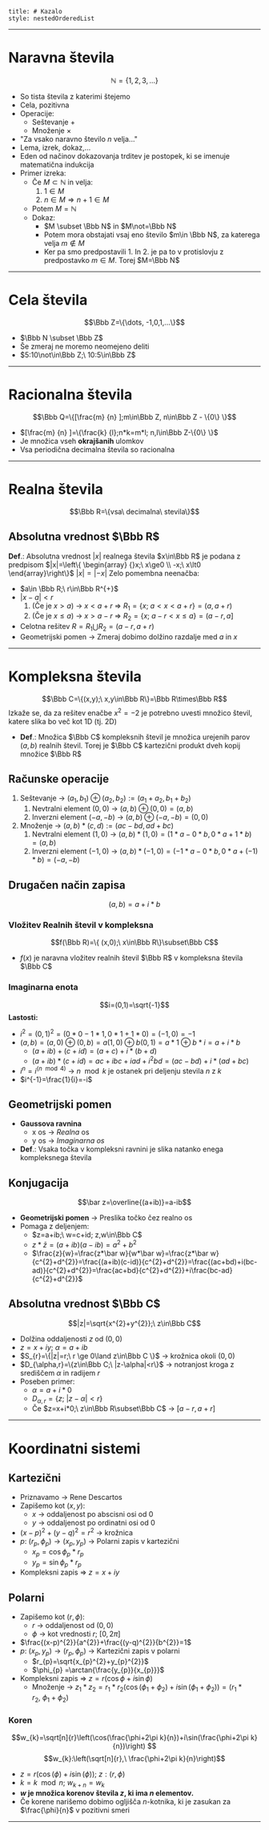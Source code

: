 ```table-of-contents
title: # Kazalo
style: nestedOrderedList
```
---
# Naravna števila
$$\mathbb N=\{1,2,3,...\}$$
- So tista števila z katerimi štejemo 
- Cela, pozitivna
- Operacije:
  - Seštevanje $+$
  - Množenje $×$
- "Za vsako naravno število $n$ velja..." 
- Lema, izrek, dokaz,...
- Eden od načinov dokazovanja trditev je postopek, ki se imenuje matematična indukcija
- Primer izreka:
  - Če $M \subset \mathbb N$ in velja:
    1. $1\in M$
    2. $n\in M \Rightarrow n+1\in M$
  - Potem $M=\mathbb N$
  - Dokaz:
    - $M \subset \Bbb N$ in $M\not=\Bbb N$
    - Potem mora obstajati vsaj eno število $m\in \Bbb N$, za katerega velja $m\not\in M$
    - Ker pa smo predpostavili 1. In 2. je pa to v protislovju z predpostavko $m\in M$. Torej $M=\Bbb N$
---
# Cela števila 
$$\Bbb Z=\{\dots, -1,0,1,...\}$$
- $\Bbb N \subset \Bbb Z$
- Še zmeraj ne moremo neomejeno deliti
- $5:10\not\in\Bbb Z;\ 10:5\in\Bbb Z$
---
# Racionalna števila 
$$\Bbb Q=\{[\frac{m} {n} ];m\in\Bbb Z, n\in\Bbb Z - \{0\} \}$$
- $[\frac{m} {n} ]=\{\frac{k} {l};n*k=m*l; n,l\in\Bbb Z-\{0\} \}$
- Je množica vseh **okrajšanih** ulomkov
- Vsa periodična decimalna števila so racionalna
---
# Realna števila
$$\Bbb R=\{vsa\ decimalna\ stevila\}$$
## Absolutna vrednost $\Bbb R$
**Def**.: Absolutna vrednost $|x|$ realnega števila $x\in\Bbb R$ je podana z predpisom $|x|=\left\{ \begin{array} {}x;\ x\ge0 \\ -x;\ x\lt0  \end{array}\right\}$
$|x|=|-x|$
Zelo pomembna neenačba:
- $a\in \Bbb R;\ r\in\Bbb R^{+}$
- $|x-a|\lt r$
	1. (Če je $x>a$) -> $x<a+r$ => $R_{1}=\{x;\ a<x<a+r\}=(a,a+r)$
	2. (Če je $x\le a$) -> $x>a-r$ => $R_{2}=\{x;\ a-r<x\le a\}=(a-r,a]$
- Celotna rešitev $R=R_{1}\bigcup R_{2}=(a-r,a+r)$
- Geometrijski pomen -> Zmeraj dobimo dolžino razdalje med $a$ in $x$
---
# Kompleksna števila
$$\Bbb C=\{(x,y);\ x,y\in\Bbb R\}=\Bbb R\times\Bbb R$$
Izkaže se, da za rešitev enačbe $x^2=-2$ je potrebno uvesti množico števil, katere slika bo več kot 1D (tj. 2D)
  - **Def**.: Množica $\Bbb C$ kompleksnih števil je množica urejenih parov $(a,b)$ realnih števil. Torej je $\Bbb C$ kartezični produkt dveh kopij množice $\Bbb R$
## Računske operacije
1. Seštevanje -> $(a_{1},b_{1})\oplus (a_{2},b_{2}):=(a_{1}+a_{2},b_{1}+b_{2})$
	1. Nevtralni element $(0,0)$ -> $(a,b)\oplus(0,0)=(a,b)$
	2. Inverzni element $(-a,-b)$ -> $(a,b)\oplus(-a,-b)=(0,0)$
2. Množenje -> $(a,b)*(c,d):=(ac-bd,ad+bc)$
	1. Nevtralni element $(1,0)$ -> $(a,b)*(1,0)=(1*a-0*b,0*a+1*b)=(a,b)$
	2. Inverzni element $(-1,0)$ -> $(a,b)*(-1,0)=(-1*a-0*b,0*a+(-1)*b)=(-a,-b)$
## Drugačen način zapisa
$$(a,b)=a+i*b$$
### Vložitev Realnih števil v kompleksna
$$f(\Bbb R)=\{ (x,0);\ x\in\Bbb R\}\subset\Bbb C$$
- $f(x)$ je naravna vložitev realnih števil $\Bbb R$ v kompleksna števila $\Bbb C$
### Imaginarna enota
$$i=(0,1)=\sqrt{-1}$$
**Lastosti:**
- $i^{2}=(0,1)^{2}=(0*0-1*1,0*1+1*0)=(-1,0)=-1$
- $(a,b)=(a,0)\oplus(0,b)=a(1,0)\oplus b(0,1)=a*1\oplus b*i=a+i*b$
	- $(a+ib)+(c+id)=(a+c)+i*(b+d)$
	- $(a+ib)*(c+id)=ac+ibc+iad+i^{2}bd=(ac-bd)+i*(ad+bc)$
-  $i^{n}=i^{(n\mod 4)}$ -> $n\mod k$ je ostanek pri deljenju stevila $n$ z $k$ 
- $i^{-1}=\frac{1}{i}=-i$
## Geometrijski pomen
- **Gaussova ravnina**
	- x os -> *Realna* os
	- y os -> *Imaginarna os*
 - **Def**.: Vsaka točka v kompleksni ravnini je slika natanko enega kompleksnega števila
## Konjugacija
$$\bar z=\overline{(a+ib)}=a-ib$$
- **Geometrijski pomen** -> Preslika točko čez realno os
- Pomaga z deljenjem:
	- $z=a+ib;\ w=c+id; z,w\in\Bbb C$
	- $z*\bar z=(a+ib)(a-ib)=a^{2}+b^{2}$
	- $\frac{z}{w}=\frac{z*\bar w}{w*\bar w}=\frac{z*\bar w}{c^{2}+d^{2}}=\frac{(a+ib)(c-id)}{c^{2}+d^{2}}=\frac{(ac+bd)+i(bc-ad)}{c^{2}+d^{2}}=\frac{ac+bd}{c^{2}+d^{2}}+i\frac{bc-ad}{c^{2}+d^{2}}$
## Absolutna vrednost $\Bbb C$
$$|z|=\sqrt{x^{2}+y^{2}};\ z\in\Bbb C$$
- Dolžina oddaljenosti $z$ od $(0,0)$
- $z=x+iy;\ \alpha=a+ib$
- $S_{r}=\{|z|=r;\ r \ge 0\land z\in\Bbb C \}$ -> krožnica okoli $(0,0)$
- $D_{\alpha,r}=\{z\in\Bbb C;\ |z-\alpha|<r\}$ -> notranjost kroga z središčem $\alpha$ in radijem $r$
- Poseben primer:
	- $\alpha=a+i*0$
	- $D_{\alpha,r}=\{z;\ |z-\alpha|<r\}$
	- Če $z=x+i*0;\ z\in\Bbb R\subset\Bbb C$ -> $[a-r, a+r]$
---
# Koordinatni sistemi
## Kartezični 
- Priznavamo -> Rene Descartos
- Zapišemo kot ($x, y$):
	- $x$ -> oddaljenost po abscisni osi od 0
	- $y$ -> oddaljenost po ordinatni osi od 0
- $(x-p)^{2}+(y-q)^{2}=r^{2}$ -> krožnica
- $p:\ (r_{p},\phi_{p}) \rightarrow (x_{p},y_{p})$ -> Polarni zapis v kartezični
	- $x_{p}=\cos\phi_{p}*r_{p}$
	- $y_{p}=\sin\phi_{p}*r_{p}$
- Kompleksni zapis => $z=x+iy$
## Polarni
- Zapišemo kot ($r, \phi$):
	- $r$ -> oddaljenost od ($0,0$)
	- $\phi$ -> kot vrednosti $r;\ [0, 2\pi]$
- $\frac{(x-p)^{2}}{a^{2}}+\frac{(y-q)^{2}}{b^{2}}=1$
- $p:\ (x_{p},y_{p})\rightarrow (r_{p},\phi_{p})$ -> Kartezični zapis v polarni
	- $r_{p}=\sqrt{x_{p}^{2}+y_{p}^{2}}$
	- $\phi_{p} =\arctan{\frac{y_{p}}{x_{p}}}$
- Kompleksni zapis => $z= r(\cos\phi+i\sin\phi)$
	- Množenje -> $z_{1}*z_{2}=r_{1}*r_{2}(\cos(\phi_{1}+\phi_{2})+i\sin(\phi_{1}+\phi_{2}))=(r_{1}*r_{2},\ \phi_{1}+\phi_{2})$
### Koren
$$w_{k}=\sqrt[n]{r}\left(\cos(\frac{\phi+2\pi k}{n})+i\sin(\frac{\phi+2\pi k}{n})\right) $$$$w_{k}:\left(\sqrt[n]{r},\ \frac{\phi+2\pi k}{n}\right)$$
- $z=r(\cos(\phi)+i\sin(\phi));\ z: (r, \phi)$
- $k=k\mod n;\ w_{k+n}=w_{k}$
- **$w$ je množica korenov števila $z$, ki ima $n$ elementov.**
- Če korene narišemo dobimo ogljišča $n$-kotnika, ki je zasukan za $\frac{\phi}{n}$ v pozitivni smeri
---
